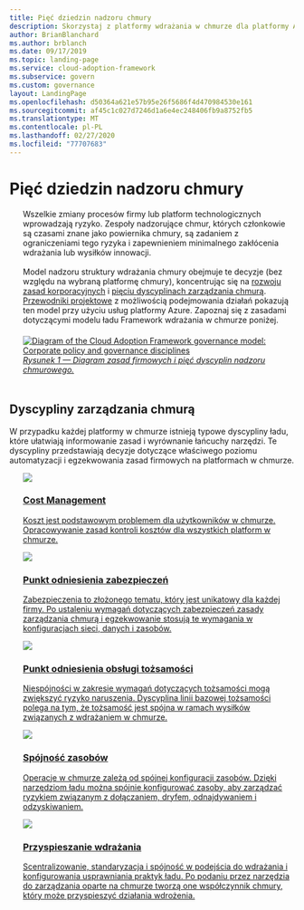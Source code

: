 ```yaml
---
title: Pięć dziedzin nadzoru chmury
description: Skorzystaj z platformy wdrażania w chmurze dla platformy Azure, aby dowiedzieć się więcej o Cost Management, przyspieszeniu wdrażania, linii bazowej tożsamości, spójności zasobów i linii bazowej zabezpieczeń.
author: BrianBlanchard
ms.author: brblanch
ms.date: 09/17/2019
ms.topic: landing-page
ms.service: cloud-adoption-framework
ms.subservice: govern
ms.custom: governance
layout: LandingPage
ms.openlocfilehash: d50364a621e57b95e26f5686f4d470984530e161
ms.sourcegitcommit: af45c1c027d7246d1a6e4ec248406fb9a8752fb5
ms.translationtype: MT
ms.contentlocale: pl-PL
ms.lasthandoff: 02/27/2020
ms.locfileid: "77707683"
---
```

# <a name="the-five-disciplines-of-cloud-governance"></a>Pięć dziedzin nadzoru chmury

<!-- markdownlint-disable MD033 -->

<ul class="panelContent cardsI">
    <li style="display: flex; flex-direction: column;">
        <div class="cardSize">
            <div class="cardPadding" style="padding-bottom:10px;">
                <div class="card" style="padding-bottom:10px;">
                    <div class="cardText" style="padding-left:0px;">
Wszelkie zmiany procesów firmy lub platform technologicznych wprowadzają ryzyko. Zespoły nadzorujące chmur, których członkowie są czasami znane jako powiernika chmury, są zadaniem z ograniczeniami tego ryzyka i zapewnieniem minimalnego zakłócenia wdrażania lub wysiłków innowacji.<br/><br/>Model nadzoru struktury wdrażania chmury obejmuje te decyzje (bez względu na wybraną platformę chmury), koncentrując się na <a href="./corporate-policy.md">rozwoju zasad korporacyjnych</a> i <a href="#disciplines-of-cloud-governance">pięciu dyscyplinach zarządzania chmurą</a>. <a href="./guides/index.md">Przewodniki projektowe</a> z możliwością podejmowania działań pokazują ten model przy użyciu usług platformy Azure. Zapoznaj się z zasadami dotyczącymi modelu ładu Framework wdrażania w chmurze poniżej.
                    </div>
                </div>
            </div>
        </div>
    </li>
    <li style="display: flex; flex-direction: column;">
        <a href="../_images/operational-transformation-govern-highres.png" style="display: flex; flex-direction: column; flex: 1 0 auto;">
            <div class="cardSize">
                <div class="cardPadding" style="padding-bottom:10px;">
                    <div class="card" style="padding-bottom:10px;">
                        <div class="cardText" style="padding-left:0px;">
    <img src="../_images/operational-transformation-govern-highres.png" alt="Diagram of the Cloud Adoption Framework governance model: Corporate policy and governance disciplines">
    <br>
    <i>Rysunek 1 — Diagram zasad firmowych i pięć dyscyplin nadzoru chmurowego.</i>
                        </div>
                    </div>
                </div>
            </div>
        </a>
    </li>
</ul>

<!-- markdownlint-enable MD033 -->

## <a name="disciplines-of-cloud-governance"></a>Dyscypliny zarządzania chmurą

W przypadku każdej platformy w chmurze istnieją typowe dyscypliny ładu, które ułatwiają informowanie zasad i wyrównanie łańcuchy narzędzi. Te dyscypliny przedstawiają decyzje dotyczące właściwego poziomu automatyzacji i egzekwowania zasad firmowych na platformach w chmurze.

<!-- markdownlint-disable MD033 -->

<ul class="panelContent cardsA">
<li style="display: flex; flex-direction: column;">
    <a href="./cost-management/index.md" style="display: flex; flex-direction: column; flex: 1 0 auto;">
        <div class="cardSize" style="flex: 1 0 auto; display: flex;">
            <div class="cardPadding" style="display: flex;">
                <div class="card">
                    <div class="cardImageOuter">
                        <div class="cardImage">
                            <img src="../_images/govern/cost-management.png" class="x-hidden-focus"/>
                        </div>
                    </div>
                    <div class="cardText">
                        <h3>Cost Management</h3>
                        <p>Koszt jest podstawowym problemem dla użytkowników w chmurze. Opracowywanie zasad kontroli kosztów dla wszystkich platform w chmurze.</p>
                    </div>
                </div>
            </div>
        </div>
    </a>
</li>
<li style="display: flex; flex-direction: column;">
    <a href="./security-baseline/index.md" style="display: flex; flex-direction: column; flex: 1 0 auto;">
        <div class="cardSize" style="flex: 1 0 auto; display: flex;">
            <div class="cardPadding" style="display: flex;">
                <div class="card">
                    <div class="cardImageOuter">
                        <div class="cardImage">
                            <img src="../_images/govern/security-baseline.png" class="x-hidden-focus"/>
                        </div>
                    </div>
                    <div class="cardText">
                        <h3>Punkt odniesienia zabezpieczeń</h3>
                        <p>Zabezpieczenia to złożonego tematu, który jest unikatowy dla każdej firmy. Po ustaleniu wymagań dotyczących zabezpieczeń zasady zarządzania chmurą i egzekwowanie stosują te wymagania w konfiguracjach sieci, danych i zasobów.</p>
                    </div>
                </div>
            </div>
        </div>
    </a>
</li>
<li style="display: flex; flex-direction: column;">
    <a href="./identity-baseline/index.md" style="display: flex; flex-direction: column; flex: 1 0 auto;">
        <div class="cardSize" style="flex: 1 0 auto; display: flex;">
            <div class="cardPadding" style="display: flex;">
                <div class="card">
                    <div class="cardImageOuter">
                        <div class="cardImage">
                            <img src="../_images/govern/identity-baseline.png" class="x-hidden-focus"/>
                        </div>
                    </div>
                    <div class="cardText">
                        <h3>Punkt odniesienia obsługi tożsamości</h3>
                        <p>Niespójności w zakresie wymagań dotyczących tożsamości mogą zwiększyć ryzyko naruszenia. Dyscyplina linii bazowej tożsamości polega na tym, że tożsamość jest spójna w ramach wysiłków związanych z wdrażaniem w chmurze.</p>
                    </div>
                </div>
            </div>
        </div>
    </a>
</li>
<li style="display: flex; flex-direction: column;">
    <a href="./resource-consistency/index.md" style="display: flex; flex-direction: column; flex: 1 0 auto;">
        <div class="cardSize" style="flex: 1 0 auto; display: flex;">
            <div class="cardPadding" style="display: flex;">
                <div class="card">
                    <div class="cardImageOuter">
                        <div class="cardImage">
                            <img src="../_images/govern/resource-consistency.png" class="x-hidden-focus"/>
                        </div>
                    </div>
                    <div class="cardText">
                        <h3>Spójność zasobów</h3>
                        <p>Operacje w chmurze zależą od spójnej konfiguracji zasobów. Dzięki narzędziom ładu można spójnie konfigurować zasoby, aby zarządzać ryzykiem związanym z dołączaniem, dryfem, odnajdywaniem i odzyskiwaniem.</p>
                    </div>
                </div>
            </div>
        </div>
    </a>
</li>
<li style="display: flex; flex-direction: column;">
    <a href="./deployment-acceleration/index.md" style="display: flex; flex-direction: column; flex: 1 0 auto;">
        <div class="cardSize" style="flex: 1 0 auto; display: flex;">
            <div class="cardPadding" style="display: flex;">
                <div class="card">
                    <div class="cardImageOuter">
                        <div class="cardImage">
                            <img src="../_images/govern/deployment-acceleration.png" class="x-hidden-focus"/>
                        </div>
                    </div>
                    <div class="cardText">
                        <h3>Przyspieszanie wdrażania</h3>
                        <p>Scentralizowanie, standaryzacja i spójność w podejścia do wdrażania i konfigurowania usprawniania praktyk ładu. Po podaniu przez narzędzia do zarządzania oparte na chmurze tworzą one współczynnik chmury, który może przyspieszyć działania wdrożenia.</p>
                    </div>
                </div>
            </div>
        </div>
    </a>
</li>
</ul>

<!-- markdownlint-enable MD033 -->
